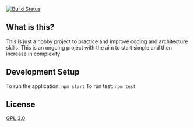 [![Build Status](https://travis-ci.org/waywardware/vigilant-fiesta.svg?branch=master)](https://travis-ci.org/waywardware/vigilant-fiesta)

What is this?
------------------
This is just a hobby project to practice and improve coding and architecture skills. This is an ongoing project with the aim to start simple and then increase in complexity

Development Setup
---------------

To run the application: `npm start`
To run test: `npm test`

License
------------
[GPL 3.0](LICENSE)
